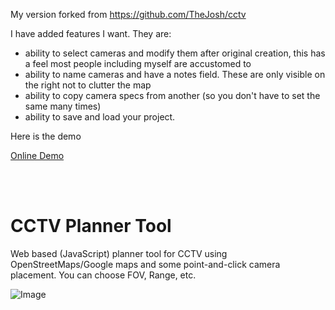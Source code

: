 My version forked from https://github.com/TheJosh/cctv 

I have added features I want. They are:
- ability to select cameras and modify them after original creation, this has a feel most people including myself are accustomed to
- ability to name cameras and have a notes field. These are only visible on the right not to clutter the map
- ability to copy camera specs from another (so you don't have to set the same many times)
- ability to save and load your project.

Here is the demo 

[Online Demo](https://lukolszewski.github.io/cctv/)

<br><br>

# CCTV Planner Tool

Web based (JavaScript) planner tool for CCTV using OpenStreetMaps/Google maps and some point-and-click camera placement. You can choose FOV, Range, etc.


![Image](https://github.com/user-attachments/assets/0f19ba2b-05e1-4174-99b8-8fd2af7b1795)
